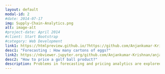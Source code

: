 ```yaml
---
layout: default
modal-id: 2
#date: 2014-07-17
img: Supply-Chain-Analytics.png
alt: image-alt
#project-date: April 2014
#client: Start Bootstrap
#category: Web Development
link1: https://htmlpreview.github.io/?https://github.com/Anjankumar-Krishnan/anjankumar-krishnan.github.io/blob/main/Comparison%20of%20forecast%20models%20%E2%80%93%20Egg%20Carton%20Weekly%20Demand.html
desc1: "Forecasting : How many cartons of eggs?"
link2: https://nbviewer.jupyter.org/github.com/Anjankumar-Krishnan/anjankumar-krishnan.github.io/blob/main/Conjoint%20analysis-pricing_analytics_git_publish.html
desc2: "How to price a golf ball product?"
description: Problems in forecasting and pricing analytics are explored
---
```

